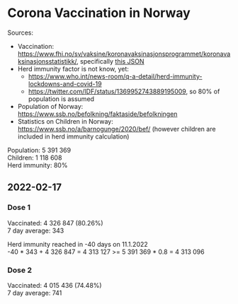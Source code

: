 # Corona Vaccination in Norway

Sources:

- Vaccination: <https://www.fhi.no/sv/vaksine/koronavaksinasjonsprogrammet/koronavaksinasjonsstatistikk/>, specifically [this JSON](https://www.fhi.no/api/chartdata/api/99119)
- Herd immunity factor is not know, yet:
  - <https://www.who.int/news-room/q-a-detail/herd-immunity-lockdowns-and-covid-19>
  - <https://twitter.com/IDF/status/1369952743889195009>, so 80% of population is assumed
- Population of Norway: <https://www.ssb.no/befolkning/faktaside/befolkningen>
- Statistics on Children in Norway: https://www.ssb.no/a/barnogunge/2020/bef/ (however children are included in herd immunity calculation)

Population: 5 391 369  
Children: 1 118 608  
Herd immunity: 80%  

## 2022-02-17

### Dose 1

Vaccinated: 4 326 847 (80.26%)  
7 day average: 343

Herd immunity reached in -40 days on 11.1.2022  
-40 * 343 + 4 326 847 = 4 313 127 >= 5 391 369 * 0.8 = 4 313 096

### Dose 2

Vaccinated: 4 015 436 (74.48%)  
7 day average: 741


